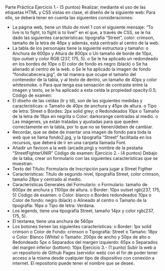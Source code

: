 Parte Práctica
Ejercicio 1.- (5 puntos)
Realizar, mediante el uso de las etiquetas HTML y CSS vistas en clase, el diseño de la
siguiente web:
Para ello, se deberá tener en cuenta las siguientes consideraciones:
- La página web, tiene un título de nivel 1 con el siguiente mensaje: “To live is to
fight, to fight is to live!” en el que, a través de CSS, se le ha dado las siguientes
características: tipografía “Street”, color: crimson, tamaño de la letra de 46px y
además, está centrado al centro de la web.
- La tabla de los personajes tiene la siguiente estructura y tamaño:
o Anchura de 600px y Altura de 800px
o Un tamaño de borde de 10px, tipo outset y color RGB (237, 175, 5).
o Se le ha aplicado un redondeado en los bordes de 10px
o El color de fondo es negro (black)
o Se ha alienado al centro de la web.
o Se le ha aplicado la imagen de fondo “fondocabecera.jpg”, de tal manera
que ocupe el tamaño del contenedor de la tabla, y al texto de dentro, un
tamaño de 40px y color whitesmoke.
o Para que tenga esa sensación de contraste entre la imagen y texto, se le ha
aplicado a esta celda la propiedad opacity:0.5;
Código de examen:
- El diseño de las celdas (tr y td), son de las siguientes medidas y características:
o Tamaño de 40px de anchura y 45px de altura.
o Tipo de letra: Street
o Bordes: 2px solid grey;
o Redondeados 10px
o Tamaño de la letra de 18px en negrita
o Color: darkorange centradas al medio.
o Las imágenes, ya están tratadas y ajustadas para que queden correctamente
en la tabla, por lo que no se tienen/deben de cambiar.
- Recordar, que se debe de insertar una imagen de fondo para toda la web que se
llama fondo2.jpg, y la tipografía “Street” facilitada en los recursos, que deberá de
ir en una carpeta llamada Font.
- Añadir un favicon a la web (arcade.png) y nombre de la pestaña “StreetFighterUNIR”
Código de examen:
Ejercicio 2.- (4 puntos)
Debajo de la taba, crear un formulario con las siguientes características que se
muestran:
- Texto del Título: Formulario de Inscripción para jugar a Street Figther
- Características: Título de segundo nivel, tipografía Street, color crimson, tamaño
28px y centrado al medio.
- Características Generales del Formulario:
o Formulario: tamaño de 600px de anchura y 1100px de altura.
o Border: 10px outset rgb(237, 175, 5)
Código de examen:
o Color: blanco
o Bordes redondeados 10px
o Color de fondo: negro (black)
o Alineado al centro
o Tamaño de la tipografía: 16px
o Tipo de letra: Verdana.
- Los legends, tiene una tipografía Street, tamaño 14px y color rgb(237, 175, 5).
- El textarea, tiene una anchura de 560px
- Los botones tienen las siguientes características:
o Border: 1px solid crimson
o Color de Fondo: crimson
o Tipografía: Street
o Tamaño: 18px
o Color: Blanco (White)
o Tamaño: 200px de ancho y 50px de alto
o Redondeado 5px
o Separados del margen izquierdo: 65px
o Separados del margen inferior (bottom): 10px
Ejercicio 3.- (1 punto)
Subir la web a un repositorio de Github Pages (servidor web) con el fin de poder tener
acceso a la misma desde cualquier tipo de dispositivo con conexión a internet.
El repositorio puede tener el nombre que se desee. 
